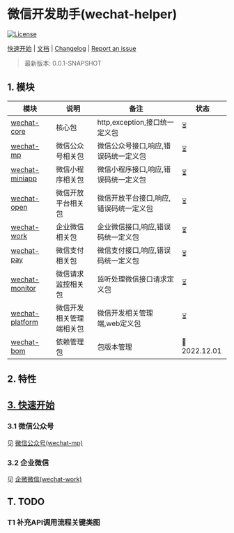 # 微信开发助手(wechat-helper)

[![License](http://img.shields.io/:license-mit-brightgreen.svg)](https://github.com/KangSpaceTeam/wechat-helper/blob/main/LICENSE)

[快速开始](#quick-start) | [文档](https://github.com/KangSpaceTeam/wechat-helper/wiki) | [Changelog](CHANGELOG.md)
| [Report an issue](https://github.com/KangSpaceTeam/wechat-helper/issues/new)

> 最新版本: 0.0.1-SNAPSHOT

## 1. 模块

| 模块                                 | 说明           | 备注                     | 状态           |
|------------------------------------|--------------|------------------------|--------------|
| [wechat-core](wechat-core)         | 核心包          | http,exception,接口统一定义包 | ️⏳           |
| [wechat-mp](wechat-mp)             | 微信公众号相关包     | 微信公众号接口,响应,错误码统一定义包    | ⏳            |
| [wechat-miniapp](wechat-miniapp)   | 微信小程序相关包     | 微信小程序接口,响应,错误码统一定义包    | ⏳            |
| [wechat-open](wechat-open)         | 微信开放平台相关包    | 微信开放平台接口,响应,错误码统一定义包   | ⏳            |
| [wechat-work](wechat-work)         | 企业微信相关包      | 企业微信接口,响应,错误码统一定义包     | ⏳            |
| [wechat-pay](wechat-pay)           | 微信支付相关包      | 微信支付接口,响应,错误码统一定义包     | ⏳            |
| [wechat-monitor](wechat-monitor)   | 微信请求监控相关包    | 监听处理微信接口请求定义包          | ⏳            |
| [wechat-platform](wechat-platform) | 微信开发相关管理端相关包 | 微信开发相关管理端,web定义包       | ⏳            |
| [wechat-bom](wechat-bom)           | 依赖管理包        | 包版本管理                  | 📍2022.12.01 |

## 2. 特性

## [3. 快速开始](#quick-start)

### 3.1 微信公众号

见 [微信公众号(wechat-mp)](wechat-mp/README.md)

### 3.2 企业微信

见 [企微微信(wechat-work)](wechat-work/README.md)

## T. TODO

### T1 补充API调用流程关键类图




